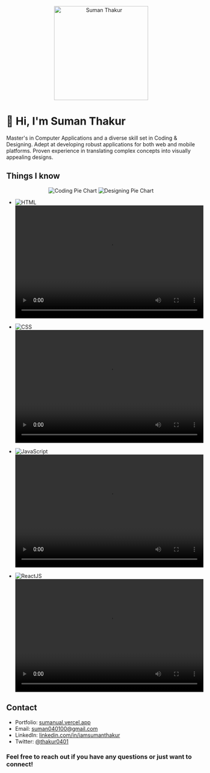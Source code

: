 <link rel="stylesheet" href="https://cdnjs.cloudflare.com/ajax/libs/font-awesome/5.15.3/css/all.min.css" integrity="sha384-ezjDB1KnqW5Tz3z1fC0NRdYrJqXtdl7Hjr53V5hQFz7eIe4RG98Sn7S2sTzvWNTl" crossorigin="anonymous">

<!-- Header Section -->
<p align="center">
  <img src="https://sumanual.vercel.app/static/media/me.a1baeb2361aa6da81aaf.jpg" alt="Suman Thakur" width="250"/>
</p>
<h1>👋 Hi, I'm Suman Thakur</h1>

<!-- About Me Section -->
<p>
  Master's in Computer Applications and a diverse skill set in Coding & Designing. Adept at developing robust applications for both web and mobile platforms. Proven experience in translating complex concepts into visually appealing designs.
</p>

<!-- Skills Section -->
<h2>Things I know</h2>

<p align="center">
  <img src="https://img.shields.io/badge/Coding-63%25-success?style=for-the-badge" alt="Coding Pie Chart"/>
  <img src="https://img.shields.io/badge/Designing-37%25-informational?style=for-the-badge" alt="Designing Pie Chart"/>
</p>

- ![HTML](https://img.shields.io/badge/HTML5-E34F26?style=for-the-badge&logo=html5&logoColor=white)
  <video width="500" height="300" controls>
    <source src="https://your-giphy-link-1.mp4" type="video/mp4">
    Your browser does not support the video tag.
  </video>

- ![CSS](https://img.shields.io/badge/CSS3-1572B6?style=for-the-badge&logo=css3&logoColor=white)
  <video width="500" height="300" controls>
    <source src="https://your-giphy-link-2.mp4" type="video/mp4">
    Your browser does not support the video tag.
  </video>

- ![JavaScript](https://img.shields.io/badge/JavaScript-F7DF1E?style=for-the-badge&logo=javascript&logoColor=black)
  <video width="500" height="300" controls>
    <source src="https://your-giphy-link-3.mp4" type="video/mp4">
    Your browser does not support the video tag.
  </video>

- ![ReactJS](https://img.shields.io/badge/React-61DAFB?style=for-the-badge&logo=react&logoColor=white)
  <video width="500" height="300" controls>
    <source src="https://your-giphy-link-4.mp4" type="video/mp4">
    Your browser does not support the video tag.
  </video>

<!-- Add more sections with GIFs for Android Development, Graphic Design, Database, Others -->

## Contact

- Portfolio: [sumanual.vercel.app](https://sumanual.vercel.app/)
- Email: suman040100@gmail.com
- LinkedIn: [linkedin.com/in/iamsumanthakur](www.linkedin.com/in/iamsumanthakur)
- Twitter: [@thakur0401](https://twitter.com/thakur0401)

### Feel free to reach out if you have any questions or just want to connect!
